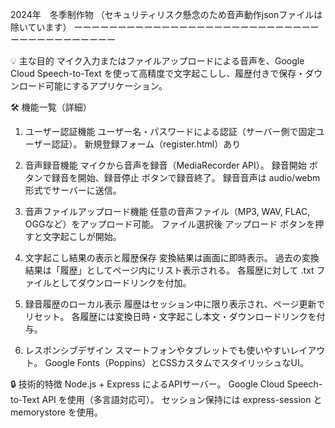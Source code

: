 2024年　冬季制作物
（セキュリティリスク懸念のため音声動作jsonファイルは除いています）
ーーーーーーーーーーーーーーーーーーーーーーーーーーーーーーーーーーーーーーーー

💡 主な目的
マイク入力またはファイルアップロードによる音声を、Google Cloud Speech-to-Text を使って高精度で文字起こしし、履歴付きで保存・ダウンロード可能にするアプリケーション。

🛠️ 機能一覧（詳細）
1. ユーザー認証機能
ユーザー名・パスワードによる認証（サーバー側で固定ユーザー認証）。
新規登録フォーム（register.html）あり

2. 音声録音機能
マイクから音声を録音（MediaRecorder API）。
録音開始 ボタンで録音を開始、録音停止 ボタンで録音終了。
録音音声は audio/webm 形式でサーバーに送信。

4. 音声ファイルアップロード機能
任意の音声ファイル（MP3, WAV, FLAC, OGGなど）をアップロード可能。
ファイル選択後 アップロード ボタンを押すと文字起こしが開始。

5. 文字起こし結果の表示と履歴保存
変換結果は画面に即時表示。
過去の変換結果は「履歴」としてページ内にリスト表示される。
各履歴に対して .txt ファイルとしてダウンロードリンクを付加。

6. 録音履歴のローカル表示
履歴はセッション中に限り表示され、ページ更新でリセット。
各履歴には変換日時・文字起こし本文・ダウンロードリンクを付与。

6. レスポンシブデザイン
スマートフォンやタブレットでも使いやすいレイアウト。
Google Fonts（Poppins）とCSSカスタムでスタイリッシュなUI。

🔒 技術的特徴
Node.js + Express によるAPIサーバー。
Google Cloud Speech-to-Text API を使用（多言語対応可）。
セッション保持には express-session と memorystore を使用。
